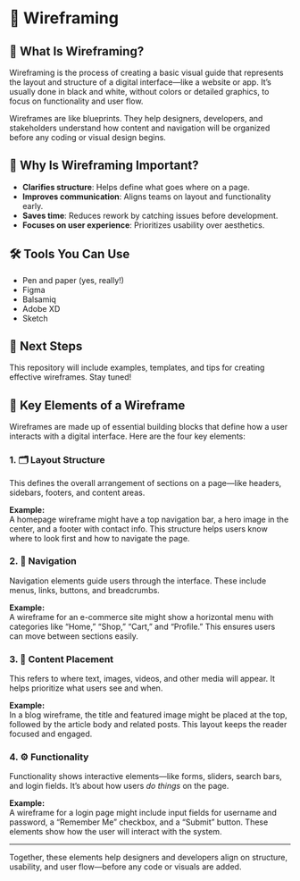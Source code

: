 # 🧩 Wireframing

## 📌 What Is Wireframing?

Wireframing is the process of creating a basic visual guide that represents the layout and structure of a digital interface—like a website or app. It’s usually done in black and white, without colors or detailed graphics, to focus on functionality and user flow.

Wireframes are like blueprints. They help designers, developers, and stakeholders understand how content and navigation will be organized before any coding or visual design begins.

## 🎯 Why Is Wireframing Important?

- **Clarifies structure**: Helps define what goes where on a page.
- **Improves communication**: Aligns teams on layout and functionality early.
- **Saves time**: Reduces rework by catching issues before development.
- **Focuses on user experience**: Prioritizes usability over aesthetics.

## 🛠️ Tools You Can Use

- Pen and paper (yes, really!)
- Figma
- Balsamiq
- Adobe XD
- Sketch

## 🚀 Next Steps

This repository will include examples, templates, and tips for creating effective wireframes. Stay tuned!

## 🧱 Key Elements of a Wireframe

Wireframes are made up of essential building blocks that define how a user interacts with a digital interface. Here are the four key elements:

### 1. 🗂️ Layout Structure

This defines the overall arrangement of sections on a page—like headers, sidebars, footers, and content areas.

**Example:**  
A homepage wireframe might have a top navigation bar, a hero image in the center, and a footer with contact info. This structure helps users know where to look first and how to navigate the page.

### 2. 🧭 Navigation

Navigation elements guide users through the interface. These include menus, links, buttons, and breadcrumbs.

**Example:**  
A wireframe for an e-commerce site might show a horizontal menu with categories like “Home,” “Shop,” “Cart,” and “Profile.” This ensures users can move between sections easily.

### 3. 📝 Content Placement

This refers to where text, images, videos, and other media will appear. It helps prioritize what users see and when.

**Example:**  
In a blog wireframe, the title and featured image might be placed at the top, followed by the article body and related posts. This layout keeps the reader focused and engaged.

### 4. ⚙️ Functionality

Functionality shows interactive elements—like forms, sliders, search bars, and login fields. It’s about how users *do things* on the page.

**Example:**  
A wireframe for a login page might include input fields for username and password, a “Remember Me” checkbox, and a “Submit” button. These elements show how the user will interact with the system.

---

Together, these elements help designers and developers align on structure, usability, and user flow—before any code or visuals are added.


